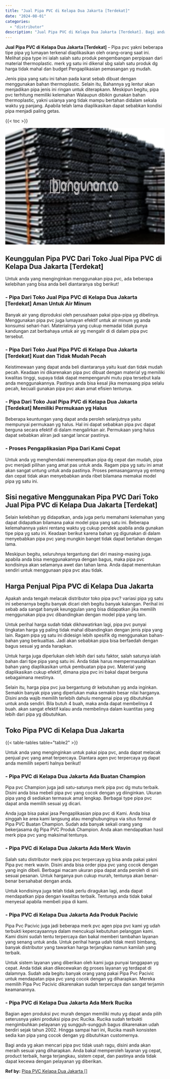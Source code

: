```yaml
---
title: "Jual Pipa PVC di Kelapa Dua Jakarta [Terdekat]"
date: "2024-08-01"
categories: 
  - "distributor"
description: "Jual Pipa PVC di Kelapa Dua Jakarta [Terdekat]. Bagi anda yg akan mencari pipa pvc tidak usah ragu, disini anda akan meraih sesuai yang diharapkan. Anda baka..."
---
```


**Jual Pipa PVC di Kelapa Dua Jakarta \[Terdekat\]** – Pipa pvc yakni beberapa tipe pipa yg lumayan terkenal diaplikasikan oleh orang-orang saat ini. Melihat pipa type ini ialah salah satu produk pengembangan perpipaan dari material thermoplastic. merk yg satu ini dikenal sbg salah satu produk dg harga tidak mahal dan budget Pengaplikasian pemasangan yg mudah.

Jenis pipa yang satu ini tahan pada karat sebab dibuat dengan menggunakan bahan thermoplastic. Selain itu, Bahannya yg lentur akan menjadikan pipa jenis ini ringan untuk diterapkann. Meskipun begitu, pipa pvc terhitung memiliki kelemahan Walaupun dibikin gunakan bahan thermoplastic, yakni usianya yang tidak mampu bertahan didalam sekala waktu yg panjang. Apabila telah lama diaplikasikan dapat sebabkan kondisi pipa menjadi paling getas.

{{< toc >}}

![Jual Pipa PVC di Kelapa Dua Jakarta [Terdekat]](/images/jaul-pipa-pvc-46.png)

## Keunggulan Pipa PVC Dari Toko Jual Pipa PVC di Kelapa Dua Jakarta \[Terdekat\]

Untuk anda yang menginginkan menggunakan pipa pvc, ada beberapa kelebihan yang bisa anda beli diantaranya sbg berikut!

### \- Pipa Dari Toko Jual Pipa PVC di Kelapa Dua Jakarta \[Terdekat\] Aman Untuk Air Minum

Banyak air yang diproduksi oleh perusahaan pakai pipa-pipa yg dibelinya. Menggunakan pipa pvc juga lumayan efektif untuk air minum yg anda konsumsi sehari-hari. Materialnya yang cukup memadai tidak punya kandungan zat berbahaya untuk air yg mengalir di di dalam pipa pvc tersebut.

### \- Pipa Dari Toko Jual Pipa PVC di Kelapa Dua Jakarta \[Terdekat\] Kuat dan Tidak Mudah Pecah

Keistimewaan yang dapat anda beli diantaranya yaitu kuat dan tidak mudah pecah. Keadaan ini dikarenakan pipa pvc dibuat dengan material yg memiliki kwalitas tinggi, supaya tidak dapat mempengaruhi mutu pipa tersebut kala anda menggunakannya. Pastinya anda bisa kesal jika memasang pipa selalu pecah, kecuali gunakan pipa pvc akan amat efisien tentunya.

### \- Pipa Dari Toko Jual Pipa PVC di Kelapa Dua Jakarta \[Terdekat\] Memiliki Permukaan yg Halus

Beberapa keuntungan yang dapat anda peroleh selanjutnya yaitu mempunyai permukaan yg halus. Hal ini dapat sebabkan pipa pvc dapat berguna secara efektif di dalam mengalirkan air. Permukaan yang halus dapat sebabkan aliran jadi sangat lancar pastinya.

### \- Proses Pengaplikasian Pipa Dari Kami Cepat

Untuk anda yg menghendaki menempatkan pipa dg cepat dan mudah, pipa pvc menjadi pilihan yang amat pas untuk anda. Ragam pipa yg satu ini amat akan sangat untung untuk anda pastinya. Proses pemasangannya yg enteng dan cepat tidak akan menyebabkan anda ribet bilamana memakai model pipa yg satu ini.

## Sisi negative Menggunakan Pipa PVC Dari Toko Jual Pipa PVC di Kelapa Dua Jakarta \[Terdekat\]

Selain kelebihan yg didapatkan, anda juga perlu memahami kelemahan yang dapat didapatkan bilamana pakai model pipa yang satu ini. Beberapa kelemahannya yakni rentang waktu yg cukup pendek apabila anda gunakan tipe pipa yg satu ini. Keadaan berikut karena bahan yg digunakan di dalam menyebabkan pipa pvc yang mungkin banget tidak dapat bertahan dengan lama.

Meskipun begitu, seluruhnya tergantung dari diri masing-masing juga. apabila anda bisa menggunakannya dengan bagus, maka pipa pvc kondisinya akan selamanya awet dan tahan lama. Anda dapat menentukan sendiri untuk menggunaan pipa pvc atau tidak.

## Harga Penjual Pipa PVC di Kelapa Dua Jakarta

Apakah anda tengah melacak distributor toko pipa pvc? variasi pipa yg satu ini sebenarnya begitu banyak dicari oleh begitu banyak kalangan. Perihal ini sebab ada sangat banyak keunggulan yang bisa didapatkan jika memilih menggunakan pipa pvc dibandingkan dengan model pipa yang lain.

Untuk perihal harga sudah tidak dikhawatirkan lagi, pipa pvc punyai tingkatan harga yg paling tidak mahal dibandingkan dengan jenis pipa yang lain. Ragam pipa yg satu ini didesign lebih spesifik dg menggunakan bahan-bahan yang berkualtias. Jadi akan sebabkan pipa bisa berfaedah dengan bagus sesuai yg anda harapkan.

Untuk harga juga diperlukan oleh lebih dari satu faktor, salah satunya ialah bahan dari tipe pipa yang satu ini. Anda tidak harus mempermasalahkan bahan yang diaplikasikan untuk pembuatan pipa pvc. Material yang diaplikasikan cukup efektif, dimana pipa pvc ini bakal dapat berguna sebagaimana mestinya.

Selain itu, harga pipa pvc jua bergantung dr kebutuhan yg anda inginkan. Semakin banyak pipa yang diperlukan maka semakin besar nilai harganya. Disini anda wajib memilih terlebih dahulu mengenai pipa yg dibutuhkan untuk anda sendiri. Bila butuh 4 buah, maka anda dapat membelinya 4 buah. akan sangat efektif kalau anda membelinya dalam kuantitas yang lebih dari pipa yg dibutuhkan.

## Toko Pipa PVC di Kelapa Dua Jakarta

{{< table-tables table="table2" >}}

Untuk anda yang menginginkan untuk pakai pipa pvc, anda dapat melacak penjual pvc yang amat terpercaya. Diantara agen pvc terpercaya yg dapat anda memilih seperti halnya berikut!

### \- Pipa PVC di Kelapa Dua Jakarta Ada Buatan Champion

Pipa pvc Champion juga jadi satu-satunya merk pipa pvc dg mutu terbaik. Disini anda bisa mebeli pipa pvc yang cocok dengan yg diinginkan. Ukuran pipa yang di sediakan termasuk amat lengkap. Berbagai type pipa pvc dapat anda memilih sesuai yg dicari.

Anda juga bisa pakai jasa Pengaplikasian pipa pvc di Kami. Anda bisa singgah ke area kami langsung atau menghubunginya via situs formal dr Pipa PVC Buatan Champion. Sudah ada banyak sekali orang yang bekerjasama dg Pipa PVC Produk Champion. Anda akan mendapatkan hasil merk pipa pvc yang maksimal tentunya.

### \- Pipa PVC di Kelapa Dua Jakarta Ada Merk Wavin

Salah satu distributor merk pipa pvc terpercaya yg bisa anda pakai yakni Pipa pvc merk wavin. Disini anda bisa order pipa pvc yang cocok dengan yang ingin dibeli. Berbagai macam ukuran pipa dapat anda peroleh di sini sesuai pesanan. Untuk harganya pun cukup murah, tentunya akan benar-benar bersahabat dengan anda.

Untuk kondisinya juga telah tidak perlu diragukan lagi, anda dapat mendapatkan pipa dengan kwalitas terbaik. Tentunya anda tidak bakal menyesal apabila membeli pipa di kami.

### \- Pipa PVC di Kelapa Dua Jakarta Ada Produk Pacivic

Pipa Pvc Pacivic juga jadi beberapa merk pvc agen pipa pvc kami yg udah terbukti kepercayaannya dalam mencukupi kebutuhan pelanggan kami. Kami disini sudah tentu terpercaya dan bakal memberi tambahan layanan yang senang untuk anda. Untuk perihal harga udah tidak mesti bimbang, banyak distributor yang tawarkan harga terjangkau namun kamilah yang terbaik.

Untuk sistem layanan yang diberikan oleh kami juga punyai tanggapan yg cepat. Anda tidak akan dikecewakan dg proses layanan yg terdapat di dalamnya. Sudah ada begitu banyak orang yang pakai Pipa Pvc Pacivic untuk mendapatan pipa pvc yang cocok dengan yg diharapkan. Mereka memilih Pipa Pvc Pacivic dikarenakan sudah terpercaya dan sangat terjamin keamanannya.

### \- Pipa PVC di Kelapa Dua Jakarta Ada Merk Rucika

Bagian agen produksi pvc murah dengan memiliki mutu yg dapat anda pilih seterusnya yakni produksi pipa pvc Rucika. Rucika sudah terbukti mengimbuhkan pelayanan yg sungguh-sungguh bagus dikarenakan udah berdiri sejak tahun 2002. Hingga sampai hari ini, Rucika masih konsisten sedia kan pipa yang cocok dengan yg dibutuhkan customernya.

Bagi anda yg akan mencari pipa pvc tidak usah ragu, disini anda akan meraih sesuai yang diharapkan. Anda bakal memperoleh layanan yg cepat, product terbaik, harga terjangkau, sistem cepat, dan pastinya anda tidak dapat kecewa dengan pelayanan yg diberikan.

**Ref by:** [Pipa PVC Kelapa Dua Jakarta []](https://id.wikipedia.org/wiki/Pipa)
